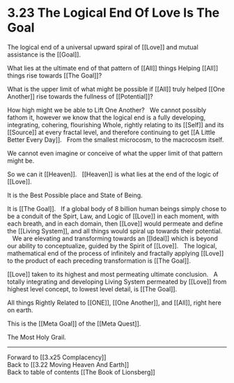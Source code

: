 # 3.23 The Logical End Of Love Is The Goal

The logical end of a universal upward spiral of [[Love]] and mutual assistance is the [[Goal]].

What lies at the ultimate end of that pattern of [[All]] things Helping [[All]] things rise towards [[The Goal]]? 

What is the upper limit of what might be possible if [[All]] truly helped [[One Another]] rise towards the fullness of [[Potential]]? 

How high might we be able to Lift One Another? 
 
We cannot possibly fathom it, however we know that the logical end is a fully developing, integrating, cohering, flourishing Whole, rightly relating to its [[Self]] and its [[Source]] at every fractal level, and therefore continuing to get [[A Little Better Every Day]]. 
 
From the smallest microcosm, to the macrocosm itself. 

We cannot even imagine or conceive of what the upper limit of that pattern might be. 

So we can it [[Heaven]]. 
 
[[Heaven]] is what lies at the end of the logic of [[Love]]. 

It is the Best Possible place and State of Being. 

It is [[The Goal]]. 
 
If a global body of 8 billion human beings simply chose to be a conduit of the Spirt, Law, and Logic of [[Love]] in each moment, with each breath, and in each domain, then [[Love]] would permeate and define the [[Living System]], and all things would spiral up towards their potential. 
  
We are elevating and transforming towards an [[Ideal]] which is beyond our ability to conceptualize, guided by the Spirit of [[Love]].
 
The logical, mathematical end of the process of infinitely and fractally applying [[Love]] to the product of each preceding transformation is [[The Goal]]. 

[[Love]] taken to its highest and most permeating ultimate conclusion. 
 
A totally integrating and developing Living System permeated by [[Love]] from highest level concept, to lowest level detail, is [[The Goal]]. 

All things Rightly Related to [[ONE]], [[One Another]], and [[All]], right here on earth. 

This is the [[Meta Goal]] of the [[Meta Quest]]. 

The Most Holy Grail. 

___

Forward to [[3.x25 Complacency]]  
Back to [[3.22 Moving Heaven And Earth]]  
Back to table of contents [[The Book of Lionsberg]]  
